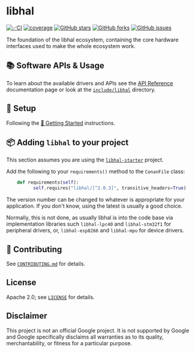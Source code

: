 # libhal

[![✅CI](https://github.com/libhal/libhal/actions/workflows/ci.yml/badge.svg)](https://github.com/libhal/libhal/actions/workflows/ci.yml)
[![coverage](https://libhal.github.io/libhal/coverage/coverage.svg)](https://libhal.github.io/libhal/coverage/)
[![GitHub stars](https://img.shields.io/github/stars/libhal/libhal.svg)](https://github.com/libhal/libhal/stargazers)
[![GitHub forks](https://img.shields.io/github/forks/libhal/libhal.svg)](https://github.com/libhal/libhal/network)
[![GitHub issues](https://img.shields.io/github/issues/libhal/libhal.svg)](https://github.com/libhal/libhal/issues)

The foundation of the libhal ecosystem, containing the core hardware interfaces
used to make the whole ecosystem work.

## 📚 Software APIs & Usage

To learn about the available drivers and APIs see the
[API Reference](https://libhal.github.io/2.2/api/namespacehal/)
documentation page or look at the
[`include/libhal`](https://github.com/libhal/libhal/tree/main/include/libhal)
directory.

## 🧰 Setup

Following the
[🚀 Getting Started](https://libhal.github.io/2.2/getting_started/)
instructions.

## 📦 Adding `libhal` to your project

This section assumes you are using the
[`libhal-starter`](https://github.com/libhal/libhal-starter)
project.

Add the following to your `requirements()` method to the `ConanFile` class:

```python
    def requirements(self):
          self.requires("libhal/[^2.0.3]", transitive_headers=True)
```

The version number can be changed to whatever is appropriate for your
application. If you don't know, using the latest is usually a good choice.

Normally, this is not done, as usually libhal is into the code base via
implementation libraries such `libhal-lpc40` and `libhal-stm32f1` for
peripheral drivers, or, `libhal-esp8266` and `libhal-mpu` for device drivers.

## :busts_in_silhouette: Contributing

See [`CONTRIBUTING.md`](CONTRIBUTING.md) for details.

## License

Apache 2.0; see [`LICENSE`](LICENSE) for details.

## Disclaimer

This project is not an official Google project. It is not supported by
Google and Google specifically disclaims all warranties as to its quality,
merchantability, or fitness for a particular purpose.
